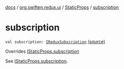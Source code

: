 [docs](../../index.md) / [org.swiften.redux.ui](../index.md) / [StaticProps](index.md) / [subscription](./subscription.md)

# subscription

`val subscription: `[`IReduxSubscription`](../../org.swiften.redux.core/-i-redux-subscription/index.md) [(source)](https://github.com/protoman92/KotlinRedux/tree/master/common/common-ui/src/main/kotlin/org/swiften/redux/ui/Props.kt#L37)

Overrides [IStaticProps.subscription](../-i-static-props/subscription.md)

See [IStaticProps.subscription](../-i-static-props/subscription.md).

